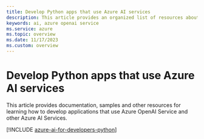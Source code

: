 ```yaml
---
title: Develop Python apps that use Azure AI services
description: This article provides an organized list of resources about Azure AI scenarios for Python developers, including documentation and code samples.
keywords: ai, azure openai service
ms.service: azure
ms.topic: overview
ms.date: 11/17/2023
ms.custom: overview
---
```


# Develop Python apps that use Azure AI services

This article provides documentation, samples and other resources for learning how to develop applications that use Azure OpenAI Service and other Azure AI Services.

[!INCLUDE [azure-ai-for-developers-python](../intro/includes/azure-ai-for-developers-python.md)]
